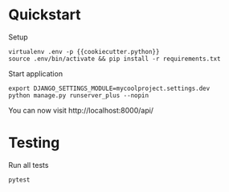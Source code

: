 Quickstart
==========


Setup

    virtualenv .env -p {{cookiecutter.python}}
    source .env/bin/activate && pip install -r requirements.txt


Start application

    export DJANGO_SETTINGS_MODULE=mycoolproject.settings.dev
    python manage.py runserver_plus --nopin

You can now visit http://localhost:8000/api/


Testing
=======

Run all tests

    pytest